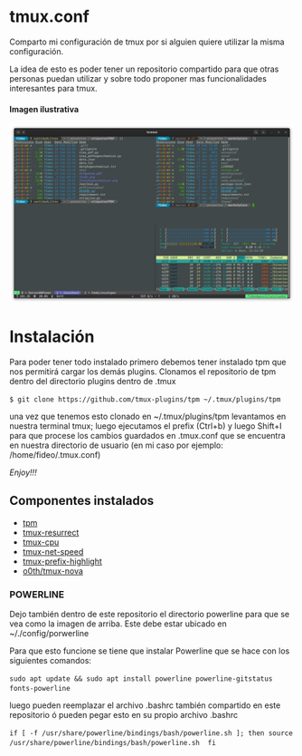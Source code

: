 # tmux.conf
Comparto mi configuración de tmux por si alguien quiere utilizar la misma configuración.

La idea de esto es poder tener un repositorio compartido para que otras personas puedan utilizar y sobre todo proponer mas funcionalidades interesantes para tmux.

#### Imagen ilustrativa

![Imagen ilustrativa de tmux](/asset/TerminalMultiplexer.png)


# Instalación

Para poder tener todo instalado primero debemos tener instalado tpm que nos permitirá cargar los demás plugins.
Clonamos el repositorio de tpm dentro del directorio plugins dentro de .tmux

``$ git clone https://github.com/tmux-plugins/tpm ~/.tmux/plugins/tpm``

una vez que tenemos esto clonado en ~/.tmux/plugins/tpm levantamos en nuestra terminal tmux; luego ejecutamos el prefix (Ctrl+b) y luego Shift+I para que procese los cambios guardados en .tmux.conf que se encuentra en nuestra directorio de usuario (en mi caso por ejemplo: /home/fideo/.tmux.conf)

_Enjoy!!!_


## Componentes instalados

- [tpm](https://github.com/tmux-plugins/tpm)
- [tmux-resurrect](https://github.com/tmux-plugins/tmux-resurrect)
- [tmux-cpu](https://github.com/tmux-plugins/tmux-cpu)
- [tmux-net-speed](https://github.com/tmux-plugins/tmux-net-speed)
- [tmux-prefix-highlight](https://github.com/tmux-plugins/tmux-prefix-highlight)
- [o0th/tmux-nova](https://github.com/o0th/tmux-nova)

### POWERLINE

Dejo también dentro de este repositorio el directorio powerline para que se vea como la imagen de arriba. Este debe estar ubicado en ~/./config/porwerline

Para que esto funcione se tiene que instalar Powerline que se hace con los siguientes comandos:

``sudo apt update && sudo apt install powerline powerline-gitstatus fonts-powerline``

luego pueden reemplazar el archivo .bashrc también compartido en este repositorio ó pueden pegar esto en su propio archivo .bashrc

``
if [ -f /usr/share/powerline/bindings/bash/powerline.sh ]; then
  source /usr/share/powerline/bindings/bash/powerline.sh 
fi
``
